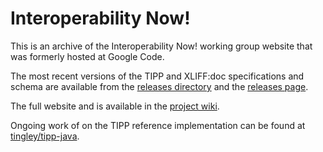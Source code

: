# Interoperability Now! #
This is an archive of the Interoperability Now! working group website that was formerly hosted at Google Code.

The most recent versions of the TIPP and XLIFF:doc specifications and schema are available from the [releases directory](https://github.com/tingley/interoperability-now/tree/master/releases) and the [releases page](https://github.com/tingley/interoperability-now/releases).

The full website and is available in the [project wiki](https://github.com/tingley/interoperability-now/wiki).

Ongoing work of on the TIPP reference implementation can be found at [tingley/tipp-java](https://github.com/tingley/tipp-java).
